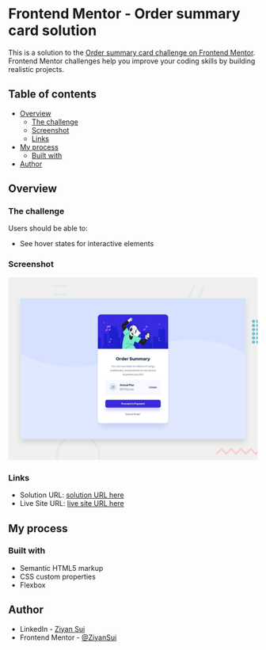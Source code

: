 # Frontend Mentor - Order summary card solution

This is a solution to the [Order summary card challenge on Frontend Mentor](https://www.frontendmentor.io/challenges/order-summary-component-QlPmajDUj). Frontend Mentor challenges help you improve your coding skills by building realistic projects.

## Table of contents

- [Overview](#overview)
  - [The challenge](#the-challenge)
  - [Screenshot](#screenshot)
  - [Links](#links)
- [My process](#my-process)
  - [Built with](#built-with)
- [Author](#author)

## Overview

### The challenge

Users should be able to:

- See hover states for interactive elements

### Screenshot

![Screenshot](./design/desktop-preview.jpg)

### Links

- Solution URL: [solution URL here](https://www.frontendmentor.io/solutions/ordersummarycomponent-TghQupJ0gP)
- Live Site URL: [live site URL here](https://www.frontendmentor.io/solutions/ordersummarycomponent-TghQupJ0gP)

## My process

### Built with

- Semantic HTML5 markup
- CSS custom properties
- Flexbox

## Author

- LinkedIn - [Ziyan Sui](https://www.linkedin.com/in/ziyan-sui-4989961b7/)
- Frontend Mentor - [@ZiyanSui](https://www.frontendmentor.io/profile/ZiyanSui)
